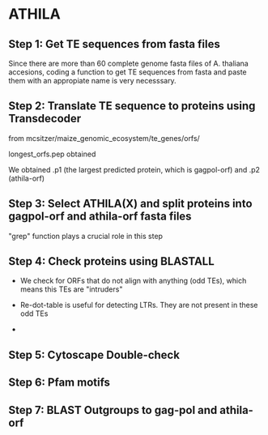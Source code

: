# ATHILA
## Step 1: Get TE sequences from fasta files
Since there are more than 60 complete genome fasta files of A. thaliana accesions, coding a function to get TE sequences from fasta and paste them with an appropiate name is very necesssary.


## Step 2: Translate TE sequence to proteins using Transdecoder
from mcsitzer/maize_genomic_ecosystem/te_genes/orfs/

longest_orfs.pep obtained

We obtained .p1 (the largest predicted protein, which is gagpol-orf) and .p2 (athila-orf)
      

## Step 3: Select ATHILA(X) and split proteins into gagpol-orf and athila-orf fasta files
"grep" function plays a crucial role in this step
      
## Step 4: Check proteins using BLASTALL
- We check for ORFs that do not align with anything (odd TEs), which means this TEs are "intruders"

- Re-dot-table is useful for detecting LTRs. They are not present in these odd TEs
- 
## Step 5: Cytoscape Double-check


## Step 6: Pfam motifs



## Step 7: BLAST Outgroups to gag-pol and athila-orf
